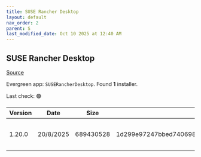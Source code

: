 ```yaml
---
title: SUSE Rancher Desktop
layout: default
nav_order: 2
parent: S
last_modified_date: Oct 10 2025 at 12:40 AM
---
```


## SUSE Rancher Desktop

[Source](https://rancherdesktop.io/)

Evergreen app: `SUSERancherDesktop`. Found **1** installer.

Last check: 🟢

| Version | Date      | Size      | Sha256                                                           | Architecture | InstallerType | Type | URI                                                                                                                                                                                                                            |
| ------- | --------- | --------- | ---------------------------------------------------------------- | ------------ | ------------- | ---- | ------------------------------------------------------------------------------------------------------------------------------------------------------------------------------------------------------------------------------ |
| 1.20.0  | 20/8/2025 | 689430528 | 1d299e97247bbed740698017a9146eec3f0cb5b42c9a57f0a4e7851076dd3493 | x86          | Default       | msi  | [https://github.com/rancher-sandbox/rancher-desktop/releases/download/v1.20.0/Rancher.Desktop.Setup.1.20.0.msi](https://github.com/rancher-sandbox/rancher-desktop/releases/download/v1.20.0/Rancher.Desktop.Setup.1.20.0.msi) |
